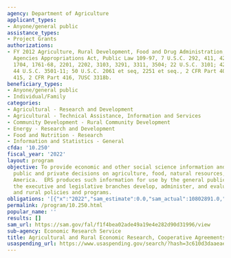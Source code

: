 ```yaml
---
agency: Department of Agriculture
applicant_types:
- Anyone/general public
assistance_types:
- Project Grants
authorizations:
- FY 2012 Agriculture, Rural Development, Food and Drug Administration, and Related
  Agencies Appropriations Act, Public Law 109-97, 7 U.S.C. 292, 411, 427, 1441a, 1621-1627,
  1704, 1761-68, 2201, 2202, 3103, 3291, 3311, 3504; 22 U.S.C. 3101; 42 U.S.C. 1891-93;
  44 U.S.C. 3501-11; 50 U.S.C. 2061 et seq, 2251 et seq., 2 CFR Part 400, 2 CFR Part
  415, 2 CFR Part 416, 7USC 3318b.
beneficiary_types:
- Anyone/general public
- Individual/Family
categories:
- Agricultural - Research and Development
- Agricultural - Technical Assistance, Information and Services
- Community Development - Rural Community Development
- Energy - Research and Development
- Food and Nutrition - Research
- Information and Statistics - General
cfda: '10.250'
fiscal_year: '2022'
layout: program
objective: To provide economic and other social science information and analysis for
  public and private decisions on agriculture, food, natural resources, and rural
  America.  ERS produces such information for use by the general public and to help
  the executive and legislative branches develop, administer, and evaluate agricultural
  and rural policies and programs.
obligations: '[{"x":"2022","sam_estimate":0.0,"sam_actual":10802891.0,"usa_spending_actual":2053420.11},{"x":"2023","sam_estimate":2302000.0,"sam_actual":0.0,"usa_spending_actual":260609.58},{"x":"2024","sam_estimate":2000000.0,"sam_actual":0.0,"usa_spending_actual":0.0}]'
permalink: /program/10.250.html
popular_name: ''
results: []
sam_url: https://sam.gov/fal/f1f4bea02ade49a19e4e282d90d31996/view
sub-agency: Economic Research Service
title: Agricultural and Rural Economic Research, Cooperative Agreements and Collaborations
usaspending_url: https://www.usaspending.gov/search/?hash=3c610d3daaeae0fd0c4431d190da39b9
---
```

